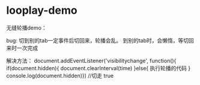 # looplay-demo
无缝轮播demo：

bug:
切到别的tab一定事件后切回来，轮播会乱。
到别的tab时，会懒惰，等切回来时一次完成

解决方法：
document.addEventListener('visibilitychange', function(){
if(document.hidden){
document.clearInterval(time)
}else{
执行轮播的代码
}
console.log(document.hidden)})
//切走 true
